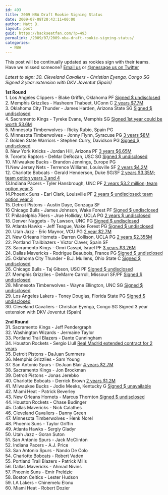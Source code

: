 ```yaml
---
id: 493
title: 2009 NBA Draft Rookie Signing Status
date: 2009-07-08T20:43:11+00:00
author: Matt B.
layout: post
guid: https://backseatfan.com/?p=493
permalink: /2009/07/2009-nba-draft-rookie-signing-status/
categories:
  - NBA
---
```


<div class="entry">
  <p>
    This post will be continually updated as rookies sign with their teams.<br /> Have we missed someone? <a href="mailto:backseatfan@gmail.com">Email us</a> or <a href="http://twitter.com/backseatfan">@message us on Twitter</a>
  </p>

  <p>
    <em>Latest to sign: 30. Cleveland Cavaliers - Christian Eyenga, Congo SG Signed 3 year extension with DKV Joventut (Spain)</em>
  </p>

  <p>
    <strong>1st Round</strong><br /> 1. Los Angeles Clippers - Blake Griffin, Oklahoma PF <a href="http://sports.espn.go.com/nba/news/story?id=4316903">Signed $ undisclosed</a><br /> 2. Memphis Grizzlies - Hasheem Thabeet, UConn C <a href="http://sports.espn.go.com/nba/news/story?id=4339853">2 years $7.7M</a><br /> 3. Oklahoma City Thunder - James Harden, Arizona State SG <a href="http://sports.espn.go.com/nba/news/story?id=4321388">Signed $ undisclosed</a><br /> 4. Sacramento Kings - Tyreke Evans, Memphis SG <a href="https://www.chicagotribune.com/topic/">Signed 1st year could be worth $3.6M</a><br /> 5. Minnesota Timberwolves - Ricky Rubio, Spain PG<br /> 6. Minnesota Timberwolves - Jonny Flynn, Syracuse PG <a href="http://niagara-gazette.com/sports/x1048539940/BASKETBALL-Flynn-signs-rookie-contract-with-T-Wolves">3 years $8M</a><br /> 7. Golden State Warriors - Stephen Curry, Davidson PG <a href="http://davidsonnews.net/2009/07/09/curry-signs-contract-with-nbas-warriors/">Signed $ undisclosed</a><br /> 8. New York Knicks - Jordan Hill, Arizona PF <a href="https://www.newsday.com/sports/basketball/knicks-first-round-pick-get-his-contract-1.1306764?qr=1">3 years $6.65M</a><br /> 9. Toronto Raptors - DeMar DeRozan, USC SG <a href="http://sports.espn.go.com/nba/news/story?id=4317987">Signed $ undisclosed</a><br /> 10. Milwaukee Bucks - Brandon Jennings, Europe PG<br /> 11.New Jersey Nets - Terrence Williams, Louisville SF <a href="https://www.nydailynews.com/sports/basketball/2009/07/06/2009-07-06_nets_draft_pick_terrence_williams_inks_deal_hits_boards_in_summer_league.html">2 years $4.2M</a><br /> 12. Charlotte Bobcats - Gerald Henderson, Duke SG/SF <a href="https://www.wtkr.com/news/sns-ap-bkn--bobcats-henderson,0,2205413.story">2 years $3.35M; team option years 3 and 4</a><br /> 13.Indiana Pacers - Tyler Hansbrough, UNC PF <a href="https://www.cbc.ca/sports/basketball/story/2009/07/08/sp-basketball-hansbrough.html">2 years $3.2 million; team option year 3</a><br /> 14.Phoenix Suns - Earl Clark, Louisville PF <a href="https://www.fox4kc.com/sports/sns-ap-bkn-suns-clark,0,7252688.story">2 years $ undisclosed; team option year 3</a><br /> 15. Detroit Pistons - Austin Daye, Gonzaga SF<br /> 16 Chicago Bulls - James Johnson, Wake Forest PF <a href="https://www.nba.com/bulls/news/picks_signed_090709.html">Signed $ undisclosed</a><br /> 17. Philadelphia 76ers - Jrue Holliday, UCLA PG <a href="http://sports.espn.go.com/nba/news/story?id=4345663">2 years $ undisclosed</a><br /> 18. Denver Nuggets - Ty Lawson, UNC PG <a href="https://www.insidehoops.com/blog/?p=4579">Signed $ undisclosed</a><br /> 19. Atlanta Hawks - Jeff Teague, Wake Forest PG <a href="https://www.sportingnews.com/nba/article/2009-07-20/hawks-sign-top-draft-choice-jeff-teague">Signed $ undisclosed</a><br /> 20. Utah Jazz - Eric Maynor, VCU PG <a href="https://www.fox13now.com/news/sns-ap-bkn--jazz-maynor,0,5899408.story">2 year $2.7M</a><br /> 21. New Orleans Hornets - Darren Collison, UCLA PG <a href="http://blog.nola.com/hornetsbeat/2009/07/new_orleans_hornets_sign_their.html">2 years $2.355M</a><br /> 22. Portland Trailblazers - Victor Claver, Spain SF<br /> 23. Sacramento Kings - Omri Casspi, Israel PF <a href="http://sports.espn.go.com/nba/news/story?id=4320259">3 years $3.26M</a><br /> 24. Dallas Mavericks - Rodrigue Beaubois, France PG <a href="http://fantasy.ballhype.com/story/mavs_sign_1st_round_pick/">Signed $ undisclosed</a><br /> 25. Oklahoma City Thunder - B.J. Mullens, Ohio State C <a href="http://sports.espn.go.com/nba/news/story?id=4321388">Signed $ undisclosed</a><br /> 26. Chicago Bulls - Taj Gibson, USC PF <a href="https://www.nba.com/bulls/news/picks_signed_090709.html">Signed $ undisclosed</a><br /> 27. Memphis Grizzlies - DeMarre Carroll, Missouri SF/PF <a href="http://boards.grizzliesonline.com/index.php?s=cd5bb208ff729b2cbda952cda5109d6d&showtopic=7372&pid=240216&st=0&#entry240216">Signed $ undisclosed</a><br /> 28. Minnesota Timberwolves - Wayne Ellington, UNC SG <a href="https://www.cbssports.com/nba/players/playerpage/1685251/rss">Signed $ undisclosed</a><br /> 29. Los Angeles Lakers - Toney Douglas, Florida State PG <a href="https://www.nba.com/knicks/news/douglas_signed09.html">Signed $ undisclosed</a><br /> 30. Cleveland Cavaliers - Christian Eyenga, Congo SG Signed 3 year extension with DKV Joventut (Spain)
  </p>

  <p>
    <strong>2nd Round</strong><br /> 31. Sacramento Kings - Jeff Pendergraph<br /> 32. Washington Wizards - Jermaine Taylor<br /> 33. Portland Trail Blazers - Dante Cunningham<br /> 34. Houston Rockets - Sergio Llull <a href="http://en.wikipedia.org/wiki/Sergio_Llull">Real Madrid extended contract for 2 years</a><br /> 35. Detroit Pistons - DaJuan Summers<br /> 36. Memphis Grizzlies - Sam Young<br /> 37. San Antonio Spurs - DeJuan Blair <a href="https://www.mysanantonio.com/sports/spurs/50989262.html">4 years $2.7M</a><br /> 38. Sacramento Kings - Jon Brockman<br /> 39. Detroit Pistons - Jonas Jerebko<br /> 40. Charlotte Bobcats - Derrick Brown <a href="https://www.charlotteobserver.com/2009/07/13/831703/bobcats-sign-2nd-round-pick-derrick.html">2 years $1.2M</a><br /> 41. Milwaukee Bucks - Jodie Meeks, Kentucky G <a href="https://www.courier-journal.com/Story_not_found">Signed $ unavailable</a><br /> 42. Miami Heat - Patrick Beverley<br /> 43. New Orleans Hornets - Marcus Thornton <a href="http://blog.nola.com/hornetsbeat/2009/07/new_orleans_hornets_sign_their.html">Signed $ undisclosed</a><br /> 44. Houston Rockets - Chase Budinger<br /> 45. Dallas Mavericks - Nick Calathes<br /> 46. Cleveland Cavaliers - Danny Green<br /> 47. Minnesota Timberwolves - Henk Norel<br /> 48. Phoenix Suns - Taylor Griffin<br /> 49. Atlanta Hawks - Sergiy Gladyr<br /> 50. Utah Jazz - Goran Suton<br /> 51. San Antonio Spurs - Jack McClinton<br /> 52. Indiana Pacers - A.J. Price<br /> 53. San Antonio Spurs - Nando De Colo<br /> 54. Charlotte Bobcats - Robert Vaden<br /> 55. Portland Trail Blazers - Patrick Mills<br /> 56. Dallas Mavericks - Ahmad Nivins<br /> 57. Phoenix Suns - Emir Preldzic<br /> 58. Boston Celtics - Lester Hudson<br /> 59. LA Lakers - Chinemelu Elonu<br /> 60. Miami Heat - Robert Dozier
  </p>
</div>
